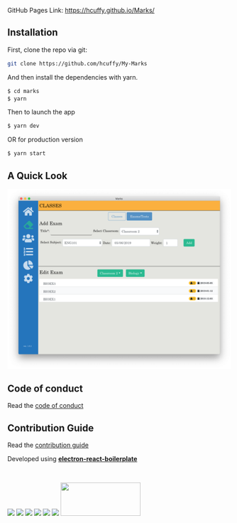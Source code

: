 GitHub Pages Link: https://hcuffy.github.io/Marks/
## Installation

First, clone the repo via git:

```bash
git clone https://github.com/hcuffy/My-Marks
```

And then install the dependencies with yarn.

```bash
$ cd marks
$ yarn
```

Then to launch the app

```bash
$ yarn dev
```

OR for production version

```bash
$ yarn start
```

## A Quick Look

<div align="center">

  <img src="./internals/img/app.png" />

</div>

## Code of conduct

Read the [code of conduct](https://github.com/hcuffy/My-Marks/blob/master/CODE_OF_CONDUCT.md)

## Contribution Guide

Read the [contribution guide](https://github.com/hcuffy/My-Marks/blob/master/CONTRIBUTING.md)

Developed using [**electron-react-boilerplate**](https://github.com/electron-react-boilerplate/electron-react-boilerplate)

<br>

<a href="https://facebook.github.io/react/"><img src="./internals/img/react-padded-90.png" /></a>
<a href="https://webpack.github.io/"><img src="./internals/img/webpack-padded-90.png" /></a>
<a href="http://redux.js.org/"><img src="./internals/img/redux-padded-90.png" /></a>
<a href="https://github.com/ReactTraining/react-router"><img src="./internals/img/react-router-padded-90.png" /></a>
<a href="http://eslint.org/"><img src="./internals/img/eslint-padded-90.png" /></a>
<a href="https://yarnpkg.com/"><img src="./internals/img/yarn-padded-90.png" /></a>
<a href="https://github.com/louischatriot/nedb"><img src="http://i.imgur.com/9O1xHFb.png" style="width: 180px; height:75px;"></a>
